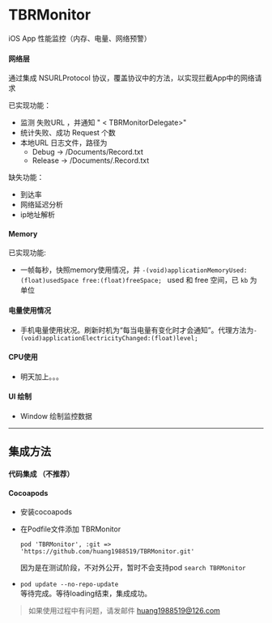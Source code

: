 # TBRMonitor
iOS App 性能监控（内存、电量、网络预警）

#### 网络层  
通过集成 NSURLProtocol 协议，覆盖协议中的方法，以实现拦截App中的网络请求  

已实现功能：
* 监测 失败URL ，并通知 " < TBRMonitorDelegate>"  
* 统计失败、成功 Request 个数
* 本地URL 日志文件，路径为  
  * Debug   -> /Documents/Record.txt
  * Release -> /Documents/.Record.txt

缺失功能：
* 到达率
* 网络延迟分析
* ip地址解析



#### Memory
已实现功能:
* 一帧每秒，快照memory使用情况，并 ```-(void)applicationMemoryUsed:(float)usedSpace free:(float)freeSpace;
``` used 和 free 空间，已  ```kb``` 为单位

#### 电量使用情况
* 手机电量使用状况。刷新时机为“每当电量有变化时才会通知”。代理方法为``-(void)applicationElectricityChanged:(float)level;
 ``


#### CPU使用  
* 明天加上。。。


#### UI 绘制
* Window 绘制监控数据


---


## 集成方法

#### 代码集成 （不推荐）
#### Cocoapods  
* 安装cocoapods
* 在Podfile文件添加 TBRMonitor
    ```
    pod 'TBRMonitor', :git => 'https://github.com/huang1988519/TBRMonitor.git'

    ```   
    因为是在测试阶段，不对外公开，暂时不会支持pod ```search TBRMonitor```   

*  ``` pod update --no-repo-update ```  
等待完成。等待loading结束，集成成功。  


> 如果使用过程中有问题，请发邮件 huang1988519@126.com
